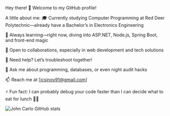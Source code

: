 Hey there! 👋
Welcome to my GitHub profile!

A little about me:
🎓 Currently studying Computer Programming at Red Deer Polytechnic—already have a Bachelor’s in Electronics Engineering

🌱 Always learning—right now, diving into ASP.NET, Node.js, Spring Boot, and front-end magic

👯 Open to collaborations, especially in web development and tech solutions

🤔 Need help? Let’s troubleshoot together!

💬 Ask me about programming, databases, or even night audit hacks

📫 Reach me at [jcsinoy91@gmail.com]

⚡ Fun fact: I can probably debug your code faster than I can decide what to eat for lunch 🍕🤔

![John Carlo GitHub stats](https://github-readme-stats.vercel.app/api?username=anuraghazra&show_icons=true&theme=radical)
